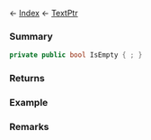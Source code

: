 ← [Index](Api-Index) ← [TextPtr](VRage.Game.ModAPI.Ingame.Utilities.TextPtr)

### Summary

```csharp
private public bool IsEmpty { ; }
```

### Returns

### Example

### Remarks

